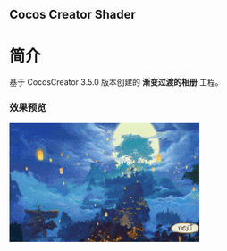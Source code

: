 ## Cocos Creator Shader

# 简介
基于 CocosCreator 3.5.0 版本创建的 **渐变过渡的相册** 工程。

### 效果预览
![image](../../../gif/202202/2022022408.gif)